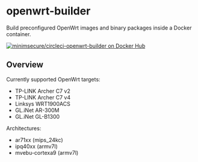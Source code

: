 # openwrt-builder

Build preconfigured OpenWrt images and binary packages inside a Docker
container.

[![minimsecure/circleci-openwrt-builder on Docker Hub](https://img.shields.io/docker/build/minimsecure/circleci-openwrt-builder.svg?style=flat-square)](https://hub.docker.com/r/minimsecure/circleci-openwrt-builder)

## Overview

Currently supported OpenWrt targets:

- TP-LINK Archer C7 v2
- TP-LINK Archer C7 v4
- Linksys WRT1900ACS
- GL.iNet AR-300M
- GL.iNet GL-B1300

Architectures:

- ar71xx (mips_24kc)
- ipq40xx (armv7l)
- mvebu-cortexa9 (armv7l)
